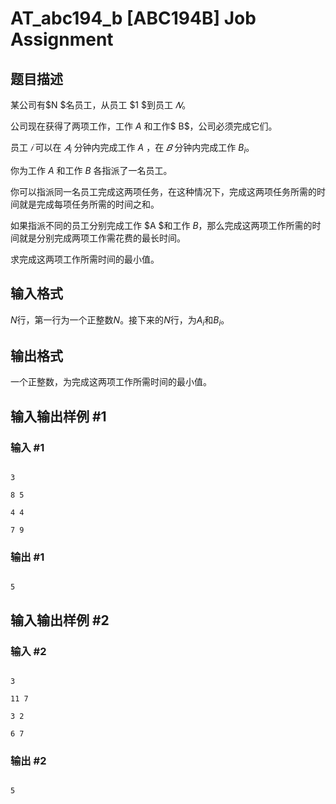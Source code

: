 # AT_abc194_b [ABC194B] Job Assignment

## 题目描述

某公司有$N $名员工，从员工 $1 $到员工 $𝑁$。
公司现在获得了两项工作，工作 $A$ 和工作$ B$，公司必须完成它们。
员工 $𝑖$ 可以在 $𝐴_i$ 分钟内完成工作 $A$ ，在 $𝐵$ 分钟内完成工作 $B_i$。
你为工作 $A$ 和工作 $B$ 各指派了一名员工。
你可以指派同一名员工完成这两项任务，在这种情况下，完成这两项任务所需的时间就是完成每项任务所需的时间之和。
如果指派不同的员工分别完成工作 $A $和工作 $B$，那么完成这两项工作所需的时间就是分别完成两项工作需花费的最长时间。
求完成这两项工作所需时间的最小值。

## 输入格式

$N$行，第一行为一个正整数$N$。接下来的$N$行，为$A_i$和$B_i$。

## 输出格式

一个正整数，为完成这两项工作所需时间的最小值。

## 输入输出样例 #1

### 输入 #1

```
3
8 5
4 4
7 9
```

### 输出 #1

```
5
```

## 输入输出样例 #2

### 输入 #2

```
3
11 7
3 2
6 7
```

### 输出 #2

```
5
```